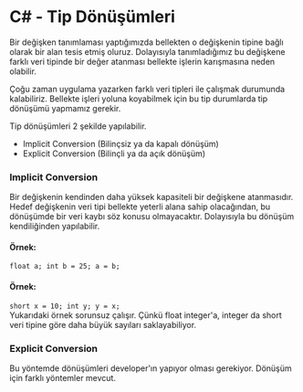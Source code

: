 # C# - Tip Dönüşümleri
Bir değişken tanımlaması yaptığımızda bellekten o değişkenin tipine bağlı olarak bir alan tesis etmiş oluruz. Dolayısıyla tanımladığımız bu değişkene farklı veri tipinde bir değer atanması bellekte işlerin karışmasına neden olabilir.

Çoğu zaman uygulama yazarken farklı veri tipleri ile çalışmak durumunda kalabiliriz. Bellekte işleri yoluna koyabilmek için bu tip durumlarda tip dönüşümü yapmamız gerekir.

Tip dönüşümleri 2 şekilde yapılabilir.

- Implicit Conversion (Bilinçsiz ya da kapalı dönüşüm)
- Explicit Conversion (Bilinçli ya da açık dönüşüm)

### **Implicit Conversion**
Bir değişkenin kendinden daha yüksek kapasiteli bir değişkene atanmasıdır. Hedef değişkenin veri tipi bellekte yeterli alana sahip olacağından, bu dönüşümde bir veri kaybı söz konusu olmayacaktır. Dolayısıyla bu dönüşüm kendiliğinden yapılabilir.

#### Örnek:
  ```float a; int b = 25; a = b;```
  <br>
#### Örnek:
```short x = 10; int y; y = x;```
<br>
Yukarıdaki örnek sorunsuz çalışır. Çünkü float integer'a, integer da short veri tipine göre daha büyük sayıları saklayabiliyor.

### **Explicit Conversion**
Bu yöntemde dönüşümleri developer'ın yapıyor olması gerekiyor. Dönüşüm için farklı yöntemler mevcut.

